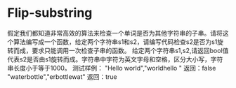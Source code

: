 # Flip-substring
假定我们都知道非常高效的算法来检查一个单词是否为其他字符串的子串。请将这个算法编写成一个函数，给定两个字符串s1和s2，请编写代码检查s2是否为s1旋转而成，要求只能调用一次检查子串的函数。  给定两个字符串s1,s2,请返回bool值代表s2是否由s1旋转而成。字符串中字符为英文字母和空格，区分大小写，字符串长度小于等于1000。 测试样例：  "Hello world","worldhello "  返回：false  "waterbottle","erbottlewat"  返回：true
